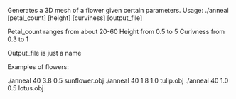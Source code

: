 Generates a 3D mesh of a flower given certain parameters.
Usage:
./anneal [petal_count] [height] [curviness] [output_file]

Petal_count ranges from about 20-60
Height from 0.5 to 5
Curivness from 0.3 to 1

Output_file is just a name


Examples of flowers:

./anneal 40 3.8 0.5 sunflower.obj
./anneal 40 1.8 1.0 tulip.obj
./anneal 40 1.0 0.5 lotus.obj